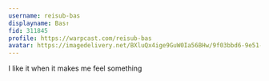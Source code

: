 ```yaml
---
username: reisub-bas
displayname: Bas↑
fid: 311845
profile: https://warpcast.com/reisub-bas
avatar: https://imagedelivery.net/BXluQx4ige9GuW0Ia56BHw/9f03bbd6-9e51-4d47-39d6-712aec01ef00/original
---
```

I like it when it makes me feel something  
